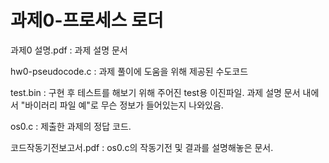 # 과제0-프로세스 로더

과제0 설명.pdf : 과제 설명 문서

hw0-pseudocode.c : 과제 풀이에 도움을 위해 제공된 수도코드

test.bin : 구현 후 테스트를 해보기 위해 주어진 test용 이진파일. 과제 설명 문서 내에서 "바이러리 파일 예"로 무슨 정보가 들어있는지 나와있음.

os0.c : 제출한 과제의 정답 코드.

코드작동기전보고서.pdf : os0.c의 작동기전 및 결과를 설명해놓은 문서.
